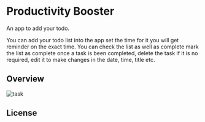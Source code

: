 # Productivity Booster
An app to add your todo. 

You can add your todo list into the app set the time for it you will get reminder on the exact time. You can check the list as well as complete mark the list as complete once a task is been completed, delete the task if it is no required, edit it to make changes in the date, time, title etc. 

## Overview

![task](https://github.com/YassineOuhadi/Productivity-Booster/assets/109771302/a40f7b23-b526-4ae8-9428-52ad0cfe1089)


## License
